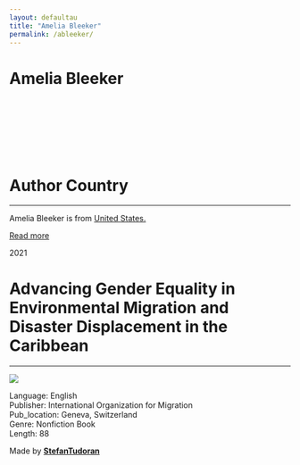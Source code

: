 ```yaml
---
layout: defaultau
title: "Amelia Bleeker"
permalink: /ableeker/
---
```

<!-- partial:index.partial.html -->
<div class="content">
    <h1>Amelia Bleeker</h1>
    <div class="quote">
        <div><img src="" class="logo"></div>
    </div>
    <div class="timeline">
        <div style="padding-bottom:100px;"></div>
        <div class="block">
            <div class="date right"><p class="right">  </p></div>
            <div class="dot"></div>
            <div class="left first">
            <div class="author_country">
                <h1>Author Country</h1><hr>
            <div class="aclocation"><p>Amelia Bleeker is from <a href="http://localhost:4000/1"> United States.</a></p></div>
                <div class="acreadmore"><a href="" target="_blank">Read more</a></div>
            </div>
            </div>
        </div>
        <div class="block">
            <div class="date left"><p class="left">2021</p></div>
            <div class="dot"></div>
            <div class="right">
                <h1>Advancing Gender Equality in Environmental Migration and Disaster Displacement in the Caribbean</h1><hr>
                <p><img src="https://repositorio.cepal.org/bitstream/handle/11362/46737/2/S2000992_en.pdf.jpg"></p>
                <p>
                Language: English<br/>
                Publisher: International Organization for Migration<br/>
                Pub_location: Geneva, Switzerland<br/>
                Genre: Nonfiction Book<br/>
                Length: 88</p>
            </div>
        </div>
        <div id="footer">
        <p id="copyright">Made by&nbsp;<strong><a href="https://www.linkedin.com/in/nicolae-stefan-tudoran-b02291127/" target="_blank">StefanTudoran</a></strong></p>
    </div>
</div>
<!-- partial -->
  <script src='https://cdnjs.cloudflare.com/ajax/libs/jquery/3.1.1/jquery.min.js'></script><script  src="assets/js/authorscript.js"></script>
